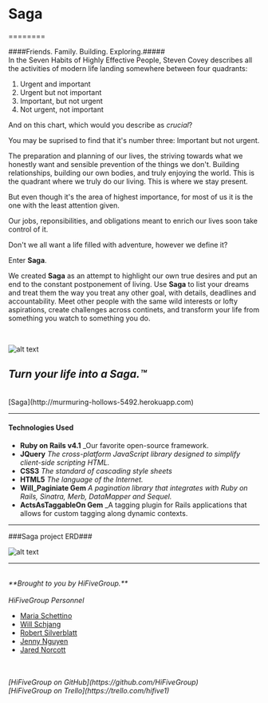 
# Saga #
========

####Friends. Family. Building. Exploring.#####
<br>
In the Seven Habits of Highly Effective People, Steven Covey describes all the activities of modern life landing somewhere between four quadrants:


1. Urgent and important
2. Urgent but not important
3. Important, but not urgent
4. Not urgent, not important

And on this chart, which would you describe as *crucial*?

You may be suprised to find that it's number three: Important but not urgent.

The preparation and planning of our lives, the striving towards what we honestly want and sensible prevention
of the things we don't. Building relationships, building our own bodies, and truly enjoying the world.
This is the quadrant where we truly do our living. This is where we stay present.

But even though it's the area of highest importance, for most of us it is the one with the least attention given.

Our jobs, reponsibilities, and obligations meant to enrich our lives soon take control of it.

Don't we all want a life filled with adventure, however we define it?

Enter **Saga**.

We created **Saga** as an attempt to highlight our own true desires and put an end to the constant postponement of living. Use **Saga** to list your dreams and treat them the way you treat any other goal, with details, deadlines and accountability. Meet other people with the same wild interests or lofty aspirations, create challenges across continets, and transform your life from something you watch to something you do.

<br>

![alt text](http://i.imgur.com/HcElc8g.jpg "Shaga the Sheep")

## _Turn your life into a Saga.™_ ##
<br>
[Saga](http://murmuring-hollows-5492.herokuapp.com)

<br>

___


#### Technologies Used ####

 * **Ruby on Rails v4.1** _Our favorite open-source framework.<br>
 * **JQuery** _The cross-platform JavaScript library designed to simplify client-side scripting HTML._ <br>
 *  **CSS3** _The standard of cascading style sheets_<br>
 * **HTML5** _The language of the Internet._<br>
 * **Will_Paginiate Gem** _A pagination library that integrates with Ruby on Rails, Sinatra, Merb, DataMapper and Sequel._<br>
 * **ActsAsTaggableOn Gem** _A tagging plugin for Rails applications that allows for custom tagging along dynamic contexts.<br>
___

###Saga project ERD###

![alt text](http://i.imgur.com/OsSpdTD.jpg "Saga Project ERD")

___
<br>
<i>**Brought to you by HiFiveGroup.**<br>
<br>HiFiveGroup Personnel</i>

* [Maria Schettino](https://github.com/mariaperhaps)
* [Will Schjang](https://github.com/lwschjang)
* [Robert Silverblatt](https://github.com/rsilverblatt88)
* [Jenny Nguyen](https://github.com/jennynguyen)
* [Jared Norcott](https://github.com/primitivereflex)
<br>
<br>

<i>
[HiFiveGroup on GitHub](https://github.com/HiFiveGroup)<br>
[HiFiveGroup on Trello](https://trello.com/hifive1)<br></i>


